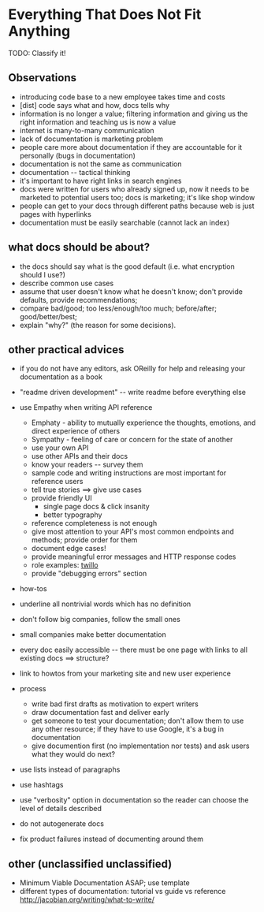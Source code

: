 Everything That Does Not Fit Anything
=====================================

TODO: Classify it!

Observations
------------

- introducing code base to a new employee takes time and costs
- [dist] code says what and how, docs tells why
- information is no longer a value; filtering information and giving us
  the right information and teaching us is now a value
- internet is many-to-many communication 
- lack of documentation is marketing problem
- people care more about documentation if they are accountable for it
  personally (bugs in documentation)
- documentation is not the same as communication
- documentation -- tactical thinking
- it's important to have right links in search engines
- docs were written for users who already signed up, now it needs to be
  marketed to potential users too; docs is marketing; it's like shop window
- people can get to your docs through different paths because web is
  just pages with hyperlinks
- documentation must be easily searchable (cannot lack an index)

what docs should be about?
--------------------------

- the docs should say what is the good default (i.e. what encryption
  should I use?)
- describe common use cases
- assume that user doesn't know what he doesn't know; don't provide
  defaults, provide recommendations;
- compare bad/good; too less/enough/too much; before/after;
  good/better/best;
- explain "why?" (the reason for some decisions).

other practical advices
-----------------------

- if you do not have any editors, ask OReilly for help and releasing
  your documentation as a book
- "readme driven development" -- write readme before everything else

- use Empathy when writing API reference

    * Emphaty - ability to mutually experience the thoughts, emotions, and
      direct experience of others
    * Sympathy - feeling of care or concern for the state of another
    * use your own API
    * use other APIs and their docs
    * know your readers -- survey them
    * sample code and writing instructions are most important for reference
      users
    * tell true stories ==> give use cases
    * provide friendly UI
        + single page docs & click insanity
        + better typography
    * reference completeness is not enough
    * give most attention to your API's most common endpoints and methods;
      provide order for them
    * document edge cases!
    * provide meaningful error messages and HTTP response codes
    * role examples: [twillo](twilio.com)
    * provide "debugging errors" section

- how-tos
- underline all nontrivial words which has no definition

- don't follow big companies, follow the small ones
- small companies make better documentation

- every doc easily accessible -- there must be one page with links to
  all existing docs ==> structure?
- link to howtos from your marketing site and new user experience
 
- process

    * write bad first drafts as motivation to expert writers
    * draw documentation fast and deliver early 
    * get someone to test your documentation; don't allow them to use any other
      resource; if they have to use Google, it's a bug in documentation
    * give documention first (no implementation nor tests) and ask users what
      they would do next?

- use lists instead of paragraphs
- use hashtags
- use "verbosity" option in documentation so the reader can choose the level of
  details described
- do not autogenerate docs
- fix product failures instead of documenting around them

other (unclassified unclassified)
---------------------------------

- Minimum Viable Documentation ASAP; use template
- different types of documentation: tutorial vs guide vs reference
  http://jacobian.org/writing/what-to-write/